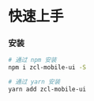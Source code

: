 # 快速上手

### 安装

```bash
# 通过 npm 安装
npm i zcl-mobile-ui -S

# 通过 yarn 安装
yarn add zcl-mobile-ui
```
